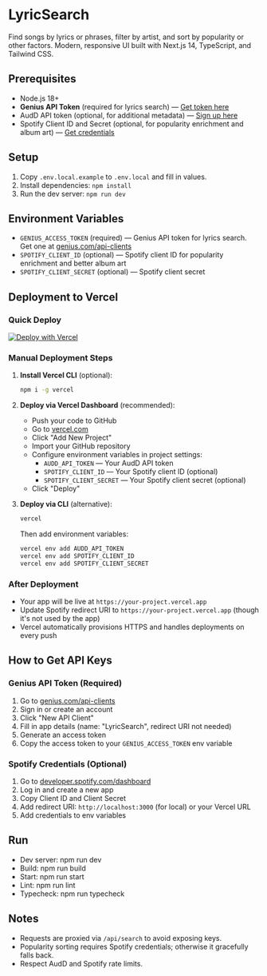 # LyricSearch

Find songs by lyrics or phrases, filter by artist, and sort by popularity or other factors. Modern, responsive UI built with Next.js 14, TypeScript, and Tailwind CSS.

## Prerequisites
- Node.js 18+
- **Genius API Token** (required for lyrics search) — [Get token here](https://genius.com/api-clients)
- AudD API token (optional, for additional metadata) — [Sign up here](https://dashboard.audd.io/)
- Spotify Client ID and Secret (optional, for popularity enrichment and album art) — [Get credentials](https://developer.spotify.com/dashboard)

## Setup
1. Copy `.env.local.example` to `.env.local` and fill in values.
2. Install dependencies: `npm install`
3. Run the dev server: `npm run dev`

## Environment Variables
- `GENIUS_ACCESS_TOKEN` (required) — Genius API token for lyrics search. Get one at [genius.com/api-clients](https://genius.com/api-clients)
- `SPOTIFY_CLIENT_ID` (optional) — Spotify client ID for popularity enrichment and better album art
- `SPOTIFY_CLIENT_SECRET` (optional) — Spotify client secret

## Deployment to Vercel

### Quick Deploy
[![Deploy with Vercel](https://vercel.com/button)](https://vercel.com/new/clone?repository-url=https://github.com/YOUR_USERNAME/LyricSearch)

### Manual Deployment Steps
1. **Install Vercel CLI** (optional):
   ```bash
   npm i -g vercel
   ```

2. **Deploy via Vercel Dashboard** (recommended):
   - Push your code to GitHub
   - Go to [vercel.com](https://vercel.com)
   - Click "Add New Project"
   - Import your GitHub repository
   - Configure environment variables in project settings:
     - `AUDD_API_TOKEN` — Your AudD API token
     - `SPOTIFY_CLIENT_ID` — Your Spotify client ID (optional)
     - `SPOTIFY_CLIENT_SECRET` — Your Spotify client secret (optional)
   - Click "Deploy"

3. **Deploy via CLI** (alternative):
   ```bash
   vercel
   ```
   Then add environment variables:
   ```bash
   vercel env add AUDD_API_TOKEN
   vercel env add SPOTIFY_CLIENT_ID
   vercel env add SPOTIFY_CLIENT_SECRET
   ```

### After Deployment
- Your app will be live at `https://your-project.vercel.app`
- Update Spotify redirect URI to `https://your-project.vercel.app` (though it's not used by the app)
- Vercel automatically provisions HTTPS and handles deployments on every push

## How to Get API Keys

### Genius API Token (Required)
1. Go to [genius.com/api-clients](https://genius.com/api-clients)
2. Sign in or create an account
3. Click "New API Client"
4. Fill in app details (name: "LyricSearch", redirect URI not needed)
5. Generate an access token
6. Copy the access token to your `GENIUS_ACCESS_TOKEN` env variable

### Spotify Credentials (Optional)
1. Go to [developer.spotify.com/dashboard](https://developer.spotify.com/dashboard)
2. Log in and create a new app
3. Copy Client ID and Client Secret
4. Add redirect URI: `http://localhost:3000` (for local) or your Vercel URL
5. Add credentials to env variables

## Run
- Dev server: npm run dev
- Build: npm run build
- Start: npm run start
- Lint: npm run lint
- Typecheck: npm run typecheck

## Notes
- Requests are proxied via `/api/search` to avoid exposing keys.
- Popularity sorting requires Spotify credentials; otherwise it gracefully falls back.
- Respect AudD and Spotify rate limits.